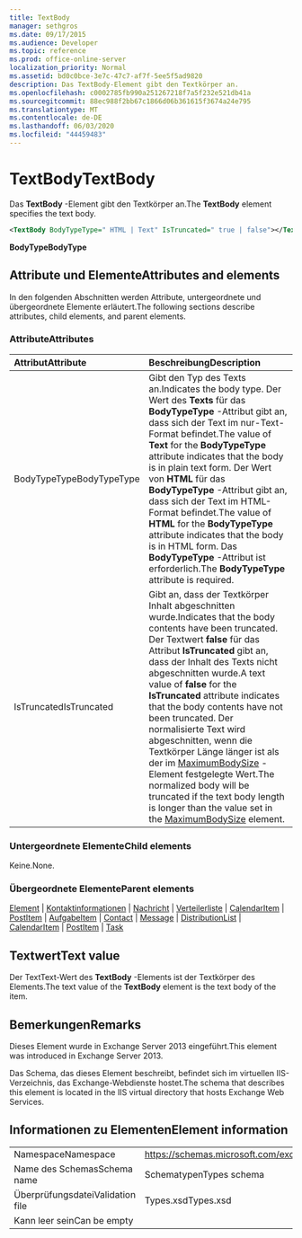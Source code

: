 ```yaml
---
title: TextBody
manager: sethgros
ms.date: 09/17/2015
ms.audience: Developer
ms.topic: reference
ms.prod: office-online-server
localization_priority: Normal
ms.assetid: bd0c0bce-3e7c-47c7-af7f-5ee5f5ad9820
description: Das TextBody-Element gibt den Textkörper an.
ms.openlocfilehash: c0002785fb990a251267218f7a5f232e521db41a
ms.sourcegitcommit: 88ec988f2bb67c1866d06b361615f3674a24e795
ms.translationtype: MT
ms.contentlocale: de-DE
ms.lasthandoff: 06/03/2020
ms.locfileid: "44459483"
---
```

# <a name="textbody"></a><span data-ttu-id="b3e54-103">TextBody</span><span class="sxs-lookup"><span data-stu-id="b3e54-103">TextBody</span></span>

<span data-ttu-id="b3e54-104">Das **TextBody** -Element gibt den Textkörper an.</span><span class="sxs-lookup"><span data-stu-id="b3e54-104">The **TextBody** element specifies the text body.</span></span> 
  
```XML
<TextBody BodyTypeType=" HTML | Text" IsTruncated=" true | false"></TextBody>
```

 <span data-ttu-id="b3e54-105">**BodyType**</span><span class="sxs-lookup"><span data-stu-id="b3e54-105">**BodyType**</span></span>
## <a name="attributes-and-elements"></a><span data-ttu-id="b3e54-106">Attribute und Elemente</span><span class="sxs-lookup"><span data-stu-id="b3e54-106">Attributes and elements</span></span>

<span data-ttu-id="b3e54-107">In den folgenden Abschnitten werden Attribute, untergeordnete und übergeordnete Elemente erläutert.</span><span class="sxs-lookup"><span data-stu-id="b3e54-107">The following sections describe attributes, child elements, and parent elements.</span></span>
  
### <a name="attributes"></a><span data-ttu-id="b3e54-108">Attribute</span><span class="sxs-lookup"><span data-stu-id="b3e54-108">Attributes</span></span>

|<span data-ttu-id="b3e54-109">**Attribut**</span><span class="sxs-lookup"><span data-stu-id="b3e54-109">**Attribute**</span></span>|<span data-ttu-id="b3e54-110">**Beschreibung**</span><span class="sxs-lookup"><span data-stu-id="b3e54-110">**Description**</span></span>|
|:-----|:-----|
|<span data-ttu-id="b3e54-111">BodyTypeType</span><span class="sxs-lookup"><span data-stu-id="b3e54-111">BodyTypeType</span></span>  <br/> |<span data-ttu-id="b3e54-112">Gibt den Typ des Texts an.</span><span class="sxs-lookup"><span data-stu-id="b3e54-112">Indicates the body type.</span></span> <span data-ttu-id="b3e54-113">Der Wert des **Texts** für das **BodyTypeType** -Attribut gibt an, dass sich der Text im nur-Text-Format befindet.</span><span class="sxs-lookup"><span data-stu-id="b3e54-113">The value of **Text** for the **BodyTypeType** attribute indicates that the body is in plain text form.</span></span> <span data-ttu-id="b3e54-114">Der Wert von **HTML** für das **BodyTypeType** -Attribut gibt an, dass sich der Text im HTML-Format befindet.</span><span class="sxs-lookup"><span data-stu-id="b3e54-114">The value of **HTML** for the **BodyTypeType** attribute indicates that the body is in HTML form.</span></span> <span data-ttu-id="b3e54-115">Das **BodyTypeType** -Attribut ist erforderlich.</span><span class="sxs-lookup"><span data-stu-id="b3e54-115">The **BodyTypeType** attribute is required.</span></span>  <br/> |
|<span data-ttu-id="b3e54-116">IsTruncated</span><span class="sxs-lookup"><span data-stu-id="b3e54-116">IsTruncated</span></span>  <br/> |<span data-ttu-id="b3e54-117">Gibt an, dass der Textkörper Inhalt abgeschnitten wurde.</span><span class="sxs-lookup"><span data-stu-id="b3e54-117">Indicates that the body contents have been truncated.</span></span> <span data-ttu-id="b3e54-118">Der Textwert **false** für das Attribut **IsTruncated** gibt an, dass der Inhalt des Texts nicht abgeschnitten wurde.</span><span class="sxs-lookup"><span data-stu-id="b3e54-118">A text value of **false** for the **IsTruncated** attribute indicates that the body contents have not been truncated.</span></span> <span data-ttu-id="b3e54-119">Der normalisierte Text wird abgeschnitten, wenn die Textkörper Länge länger ist als der im [MaximumBodySize](maximumbodysize.md) -Element festgelegte Wert.</span><span class="sxs-lookup"><span data-stu-id="b3e54-119">The normalized body will be truncated if the text body length is longer than the value set in the [MaximumBodySize](maximumbodysize.md) element.</span></span>  <br/> |
   
### <a name="child-elements"></a><span data-ttu-id="b3e54-120">Untergeordnete Elemente</span><span class="sxs-lookup"><span data-stu-id="b3e54-120">Child elements</span></span>

<span data-ttu-id="b3e54-121">Keine.</span><span class="sxs-lookup"><span data-stu-id="b3e54-121">None.</span></span>
  
### <a name="parent-elements"></a><span data-ttu-id="b3e54-122">Übergeordnete Elemente</span><span class="sxs-lookup"><span data-stu-id="b3e54-122">Parent elements</span></span>

<span data-ttu-id="b3e54-123">[Element](item.md)  |  [Kontaktinformationen](contact.md)  |  [Nachricht](message-ex15websvcsotherref.md)  |  [Verteilerliste](distributionlist.md)  |  [CalendarItem](calendaritem.md)  |  [PostItem](postitem.md)  |  [Aufgabe](task.md)</span><span class="sxs-lookup"><span data-stu-id="b3e54-123">[Item](item.md) | [Contact](contact.md) | [Message](message-ex15websvcsotherref.md) | [DistributionList](distributionlist.md) | [CalendarItem](calendaritem.md) | [PostItem](postitem.md) | [Task](task.md)</span></span>
  
## <a name="text-value"></a><span data-ttu-id="b3e54-124">Textwert</span><span class="sxs-lookup"><span data-stu-id="b3e54-124">Text value</span></span>

<span data-ttu-id="b3e54-125">Der TextText-Wert des **TextBody** -Elements ist der Textkörper des Elements.</span><span class="sxs-lookup"><span data-stu-id="b3e54-125">The text value of the **TextBody** element is the text body of the item.</span></span> 
  
## <a name="remarks"></a><span data-ttu-id="b3e54-126">Bemerkungen</span><span class="sxs-lookup"><span data-stu-id="b3e54-126">Remarks</span></span>

<span data-ttu-id="b3e54-127">Dieses Element wurde in Exchange Server 2013 eingeführt.</span><span class="sxs-lookup"><span data-stu-id="b3e54-127">This element was introduced in Exchange Server 2013.</span></span>
  
<span data-ttu-id="b3e54-128">Das Schema, das dieses Element beschreibt, befindet sich im virtuellen IIS-Verzeichnis, das Exchange-Webdienste hostet.</span><span class="sxs-lookup"><span data-stu-id="b3e54-128">The schema that describes this element is located in the IIS virtual directory that hosts Exchange Web Services.</span></span>
  
## <a name="element-information"></a><span data-ttu-id="b3e54-129">Informationen zu Elementen</span><span class="sxs-lookup"><span data-stu-id="b3e54-129">Element information</span></span>

|||
|:-----|:-----|
|<span data-ttu-id="b3e54-130">Namespace</span><span class="sxs-lookup"><span data-stu-id="b3e54-130">Namespace</span></span>  <br/> |https://schemas.microsoft.com/exchange/services/2006/types  <br/> |
|<span data-ttu-id="b3e54-131">Name des Schemas</span><span class="sxs-lookup"><span data-stu-id="b3e54-131">Schema name</span></span>  <br/> |<span data-ttu-id="b3e54-132">Schematypen</span><span class="sxs-lookup"><span data-stu-id="b3e54-132">Types schema</span></span>  <br/> |
|<span data-ttu-id="b3e54-133">Überprüfungsdatei</span><span class="sxs-lookup"><span data-stu-id="b3e54-133">Validation file</span></span>  <br/> |<span data-ttu-id="b3e54-134">Types.xsd</span><span class="sxs-lookup"><span data-stu-id="b3e54-134">Types.xsd</span></span>  <br/> |
|<span data-ttu-id="b3e54-135">Kann leer sein</span><span class="sxs-lookup"><span data-stu-id="b3e54-135">Can be empty</span></span>  <br/> ||
   


